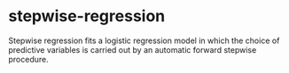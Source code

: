 # stepwise-regression
Stepwise regression fits a logistic regression model in which the choice of predictive variables is carried out by an automatic forward stepwise procedure.
